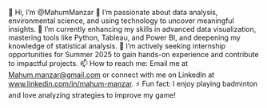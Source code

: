 👋 Hi, I’m @MahumManzar
👀 I’m passionate about data analysis, environmental science, and using technology to uncover meaningful insights.
🌱 I’m currently enhancing my skills in advanced data visualization, mastering tools like Python, Tableau, and Power BI, and deepening my knowledge of statistical analysis.
💞️ I’m actively seeking internship opportunities for Summer 2025 to gain hands-on experience and contribute to impactful projects.
📫 How to reach me: Email me at Mahum.manzar@gmail.com or connect with me on LinkedIn at www.linkedin.com/in/mahum-manzar.
⚡ Fun fact: I enjoy playing badminton and love analyzing strategies to improve my game!

<!---
MahumManzar/MahumManzar is a ✨ special ✨ repository because its `README.md` (this file) appears on your GitHub profile.
You can click the Preview link to take a look at your changes.
--->
